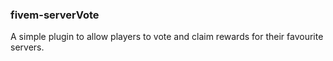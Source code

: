 ### fivem-serverVote

A simple plugin to allow players to vote and claim rewards for their favourite servers.
